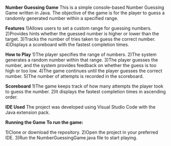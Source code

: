 **Number Guessing Game**
This is a simple console-based Number Guessing Game written in Java. The objective of the game is for the player to guess a randomly generated number within a specified range.

**Features**
1)Allows users to set a custom range for guessing numbers.
2)Provides hints whether the guessed number is higher or lower than the target.
3)Tracks the number of tries taken to guess the correct number.
4)Displays a scoreboard with the fastest completion times.

**How to Play**
1)The player specifies the range of numbers.
2)The system generates a random number within that range.
3)The player guesses the number, and the system provides feedback on whether the guess is too high or too low.
4)The game continues until the player guesses the correct number.
5)The number of attempts is recorded in the scoreboard.

**Scoreboard**
1)The game keeps track of how many attempts the player took to guess the number.
2)It displays the fastest completion times in ascending order.

**IDE Used**
The project was developed using Visual Studio Code with the Java extension pack.

**Running the Game**
**To run the game:**

1)Clone or download the repository.
2)Open the project in your preferred IDE.
3)Run the NumberGuessingGame.java file to start playing.
